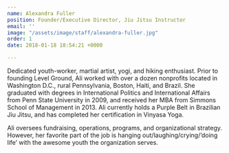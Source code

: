 ```yaml
---
name: Alexandra Fuller
position: Founder/Executive Director, Jiu Jitsu Instructor
email: ''
image: "/assets/image/staff/alexandra-fuller.jpg"
order: 1
date: 2018-01-18 18:54:21 +0000

---
```

Dedicated youth-worker, martial artist, yogi, and hiking enthusiast. Prior to founding Level Ground, Ali worked with over a dozen nonprofits located in Washington D.C., rural Pennsylvania, Boston, Haiti, and Brazil. She graduated with degrees in International Politics and International Affairs from Penn State University in 2009, and received her MBA from Simmons School of Management in 2013. Ali currently holds a Purple Belt in Brazilian Jiu Jitsu, and has completed her certification in Vinyasa Yoga. 

Ali oversees fundraising, operations, programs, and organizational strategy.  However, her favorite part of the job is hanging out/laughing/crying/’doing life’ with the awesome youth the organization serves.